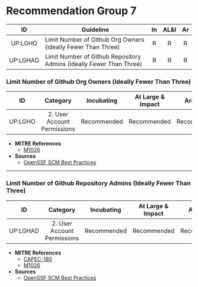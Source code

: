 # Recommendation Group 7

| ID  | Guideline | In | AL&I | Ar |
| :-: | - | :-: | :-: | :-: |
| UP:LGHO | Limit Number of Github Org Owners (ideally Fewer Than Three) | R | R | R |
| UP:LGHAD | Limit Number of Github Repository Admins (ideally Fewer Than Three) | R | R | R |

### Limit Number of Github Org Owners (Ideally Fewer Than Three)
| ID | Category | Incubating | At Large & Impact | Archived |
| :-: | :-: | :-: | :-: | :-: |
| UP:LGHO | 2. User Account Permissions | Recommended | Recommended | Recommended |

* **MITRE References**
    * [M1026](https://attack.mitre.org/mitigations/M1026/)
* **Sources**
    * [OpenSSF SCM Best Practices](https://best.openssf.org/SCM-BestPractices/github/member/organization_has_too_many_admins.html)
---

### Limit Number of Github Repository Admins (Ideally Fewer Than Three)

| ID | Category | Incubating | At Large & Impact | Archived |
| :-: | :-: | :-: | :-: | :-: |
| UP:LGHAD | 2. User Account Permissions | Recommended | Recommended | Recommended |

* **MITRE References**
    * [CAPEC-180](https://capec.mitre.org/data/definitions/180.html)
    * [M1026](https://attack.mitre.org/mitigations/M1026/)
* **Sources**
    * [OpenSSF SCM Best Practices](https://best.openssf.org/SCM-BestPractices/github/repository/repository_has_too_many_admins.html)




